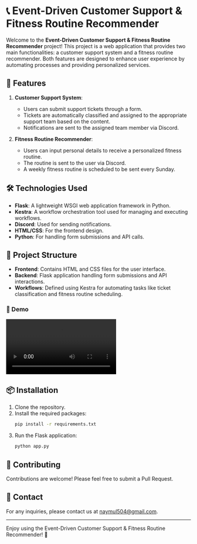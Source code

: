 # 📞 Event-Driven Customer Support & Fitness Routine Recommender

Welcome to the **Event-Driven Customer Support & Fitness Routine Recommender** project! This project is a web application that provides two main functionalities: a customer support system and a fitness routine recommender. Both features are designed to enhance user experience by automating processes and providing personalized services.

## 🚀 Features

1. **Customer Support System**:
   - Users can submit support tickets through a form.
   - Tickets are automatically classified and assigned to the appropriate support team based on the content.
   - Notifications are sent to the assigned team member via Discord.

2. **Fitness Routine Recommender**:
   - Users can input personal details to receive a personalized fitness routine.
   - The routine is sent to the user via Discord.
   - A weekly fitness routine is scheduled to be sent every Sunday.

## 🛠️ Technologies Used

- **Flask**: A lightweight WSGI web application framework in Python.
- **Kestra**: A workflow orchestration tool used for managing and executing workflows.
- **Discord**: Used for sending notifications.
- **HTML/CSS**: For the frontend design.
- **Python**: For handling form submissions and API calls.

## 📂 Project Structure

- **Frontend**: Contains HTML and CSS files for the user interface.
- **Backend**: Flask application handling form submissions and API interactions.
- **Workflows**: Defined using Kestra for automating tasks like ticket classification and fitness routine scheduling.

### :movie_camera: Demo

![demo](demo/demo.mkv)

## 📦 Installation

1. Clone the repository.
2. Install the required packages:
   ```bash
   pip install -r requirements.txt
   ```
3. Run the Flask application:
   ```bash
   python app.py
   ```

## 🤝 Contributing

Contributions are welcome! Please feel free to submit a Pull Request.

## 📧 Contact

For any inquiries, please contact us at [naymul504@gmail.com](mailto:naymul504@gmail.com).

---

Enjoy using the Event-Driven Customer Support & Fitness Routine Recommender! 🎉